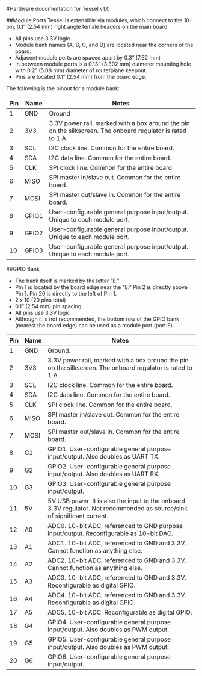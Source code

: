 #Hardware documentation
for Tessel v1.0

##Module Ports
Tessel is extensible via modules, which connect to the 10-pin, 0.1” (2.54 mm) right angle female headers on the main board. 

* All pins use 3.3V logic.
* Module bank names (A, B, C, and D) are located near the corners of the board. 
* Adjacent module ports are spaced apart by 0.3” (7.62 mm)
* In between module ports is a 0.13” (3.302 mm) diameter mounting hole with 0.2” (5.08 mm) diameter of route/plane keepout.
* Pins are located 0.1” (2.54 mm) from the board edge.

The following is the pinout for a module bank: 

Pin | Name | Notes
----|------|----
1 | GND  | Ground
2 | 3V3  |  3.3V power rail, marked with a box around the pin on the silkscreen. The onboard regulator is rated to 1 A
3 | SCL  | I2C clock line. Common for the entire board.
4 | SDA  | I2C data line. Common for the entire board.
5 | CLK  | SPI clock line. Common for the entire board
6 | MISO  | SPI master in/slave out. Common for the entire board.
7 | MOSI  | SPI master out/slave in. Common for the entire board.
8 | GPIO1  | User-configurable general purpose input/output. Unique to each module port.
9 | GPIO2  | User-configurable general purpose input/output. Unique to each module port.
10 | GPIO3  | User-configurable general purpose input/output. Unique to each module port.
 
 
##GPIO Bank

* The bank itself is marked by the letter “E.”
* Pin 1 is located by the board edge near the “E.” Pin 2 is directly above Pin 1. Pin 20 is directly to the left of Pin 1.
* 2 x 10 (20 pins total)
* 0.1” (2.54 mm) pin spacing
* All pins use 3.3V logic
* Although it is not recommended, the bottom row of the GPIO bank (nearest the board edge) can be used as a module port (port E).

 
Pin     |     Name  |  Notes 
----|------|----
1       |       GND  |    Ground. |
2       |       3V3    |    3.3V power rail, marked with a box around the pin on the silkscreen. The onboard regulator is rated to 1 A.
3         |     SCL      |   I2C clock line. Common for the entire board.
4         |     SDA     |   I2C data line. Common for the entire board.
5         |     CLK      |   SPI clock line. Common for the entire board.
6       |    MISO    |   SPI master in/slave out. Common for the entire board.
7      |     MOSI    | SPI master out/slave in. Common for the entire board.
8      |     G1      |    GPIO1. User-configurable general purpose input/output. Also doubles as UART TX.
9       |    G2       |   GPIO2. User-configurable general purpose input/output. Also doubles as UART RX.
10       |    G3       |   GPIO3. User-configurable general purpose input/output.
11        |   5V        |   5V USB power. It is also the input to the onboard 3.3V regulator. Not recommended as source/sink of significant current.
12       |    A0       |    ADC0. 10-bit ADC, referenced to GND purpose input/output. Reconfigurable as 10-bit DAC.
13       |    A1      |     ADC1. 10-bit ADC, referenced to GND and 3.3V. Cannot function as anything else.
14      |     A2      |     ADC2. 10-bit ADC, referenced to GND and 3.3V. Cannot function as anything else.
15      |     A3       |    ADC3. 10-bit ADC, referenced to GND and 3.3V. Reconfigurable as digital GPIO.
16       |    A4        |   ADC4. 10-bit ADC, referenced to GND and 3.3V. Reconfigurable as digital GPIO.
17        |     A5       |    ADC5. 10-bit ADC. Reconfigurable as digital GPIO.
18       |      G4       |   GPIO4. User-configurable general purpose input/output. Also doubles as PWM output.
19       |      G5      |    GPIO5. User-configurable general purpose input/output. Also doubles as PWM output.
20      |       G6   |      GPIO6. User-configurable general purpose input/output. 








 
